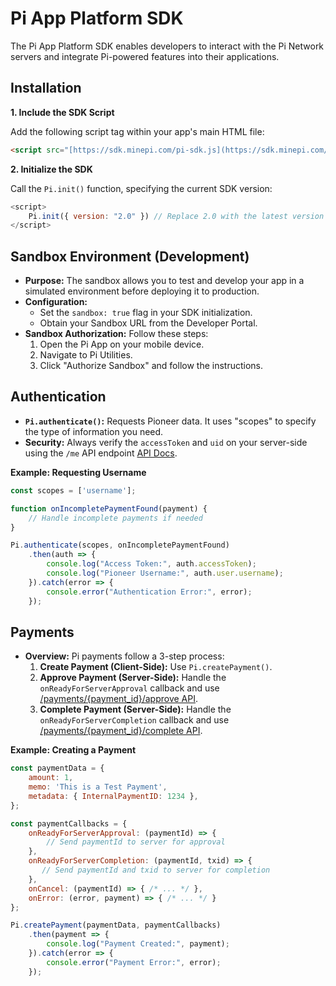 # Pi App Platform SDK

The Pi App Platform SDK enables developers to interact with the Pi Network servers and integrate Pi-powered features into their applications.

## Installation

**1. Include the SDK Script** 

Add the following script tag within your app's main HTML file:

```html
<script src="[https://sdk.minepi.com/pi-sdk.js](https://sdk.minepi.com/pi-sdk.js)"></script>
```

**2. Initialize the SDK**

Call the `Pi.init()` function, specifying the current SDK version:

```javascript
<script> 
    Pi.init({ version: "2.0" }) // Replace 2.0 with the latest version
</script>
```

## Sandbox Environment (Development)

* **Purpose:** The sandbox allows you to test and develop your app in a simulated environment before deploying it to production.
* **Configuration:** 
    * Set the `sandbox: true` flag in your SDK initialization.
    * Obtain your Sandbox URL from the Developer Portal.
* **Sandbox Authorization:** Follow these steps:
    1. Open the Pi App on your mobile device.
    2. Navigate to Pi Utilities.
    3. Click "Authorize Sandbox" and follow the instructions.

## Authentication

* **`Pi.authenticate()`:**  Requests Pioneer data. It uses "scopes" to specify the type of information you need.
* **Security:** Always verify the `accessToken` and `uid` on your server-side using the `/me` API endpoint [API Docs](../server-api/me.md).

**Example: Requesting Username**

```javascript
const scopes = ['username']; 

function onIncompletePaymentFound(payment) { 
    // Handle incomplete payments if needed
}

Pi.authenticate(scopes, onIncompletePaymentFound)
    .then(auth => {
        console.log("Access Token:", auth.accessToken);
        console.log("Pioneer Username:", auth.user.username); 
    }).catch(error => {
        console.error("Authentication Error:", error); 
    });
```

## Payments

* **Overview:** Pi payments follow a 3-step process:
    1. **Create Payment (Client-Side):**  Use `Pi.createPayment()`.
    2. **Approve Payment (Server-Side):**  Handle the `onReadyForServerApproval` callback and use [ /payments/{payment_id}/approve API](../server-api/payments_approve.md).
    3. **Complete Payment (Server-Side):** Handle the `onReadyForServerCompletion` callback and use [/payments/{payment_id}/complete API](../server-api/payments_complete.md).

**Example: Creating a Payment**

```javascript
const paymentData = {
    amount: 1, 
    memo: 'This is a Test Payment',
    metadata: { InternalPaymentID: 1234 }, 
};

const paymentCallbacks = {
    onReadyForServerApproval: (paymentId) => {
        // Send paymentId to server for approval 
    },
    onReadyForServerCompletion: (paymentId, txid) => {
       // Send paymentId and txid to server for completion  
    },
    onCancel: (paymentId) => { /* ... */ }, 
    onError: (error, payment) => { /* ... */ } 
};

Pi.createPayment(paymentData, paymentCallbacks)
    .then(payment => {
        console.log("Payment Created:", payment); 
    }).catch(error => {
        console.error("Payment Error:", error); 
    });
```